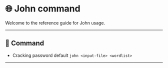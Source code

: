 # 🌐 John command

Welcome to the reference guide for John usage.

---

## 🌈 Command

- Cracking password default
`john <input-file> <wordlist>`

---
